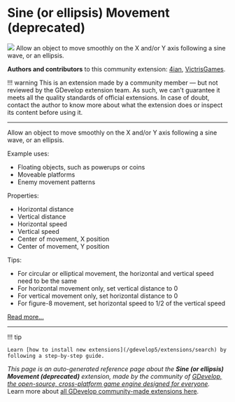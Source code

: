 # Sine (or ellipsis) Movement (deprecated)

<img src="https://resources.gdevelop-app.com/assets/Icons/sine-wave.svg" class="extension-icon"></img>
Allow an object to move smoothly on the X and/or Y axis following a sine wave, or an ellipsis.

**Authors and contributors** to this community extension: [4ian](https://gd.games/4ian), [VictrisGames](https://gd.games/VictrisGames).

!!! warning
    This is an extension made by a community member — but not reviewed
    by the GDevelop extension team. As such, we can't guarantee it
    meets all the quality standards of official extensions. In case of
    doubt, contact the author to know more about what the extension
    does or inspect its content before using it.


---

Allow an object to move smoothly on the X and/or Y axis following a sine wave, or an ellipsis.


Example uses:
- Floating objects, such as powerups or coins
- Moveable platforms
- Enemy movement patterns

Properties:
- Horizontal distance
- Vertical distance
- Horizontal speed
- Vertical speed
- Center of movement, X position
- Center of movement, Y position

Tips:
- For circular or elliptical movement, the horizontal and vertical speed need to be the same
- For horizontal movement only, set vertical distance to 0
- For vertical movement only, set horizontal distance to 0
- For figure-8 movement, set horizontal speed to 1/2 of the vertical speed

[Read more...](https://victrisgames.itch.io/extension-sinemovement-and-deptheffect)

---

!!! tip

    Learn [how to install new extensions](/gdevelop5/extensions/search) by following a step-by-step guide.

*This page is an auto-generated reference page about the **Sine (or ellipsis) Movement (deprecated)** extension, made by the community of [GDevelop, the open-source, cross-platform game engine designed for everyone](https://gdevelop.io/).* Learn more about [all GDevelop community-made extensions here](/gdevelop5/extensions).